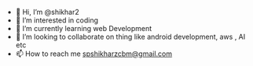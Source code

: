 - 👋 Hi, I’m @shikhar2
- 👀 I’m interested in coding
- 🌱 I’m currently learning web Development
- 💞️ I’m looking to collaborate on thing like android development, aws , AI etc
- 📫 How to reach me spshikharzcbm@gmail.com

<!---
shikhar2/shikhar2 is a ✨ special ✨ repository because its `README.md` (this file) appears on your GitHub profile.
You can click the Preview link to take a look at your changes.
--->
